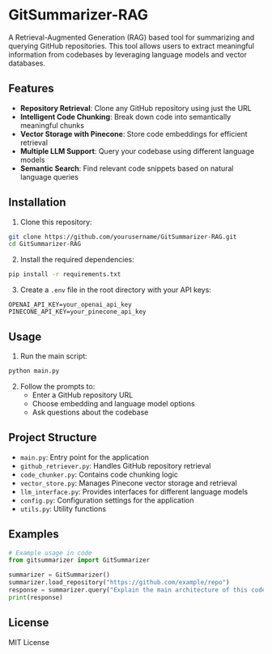 # GitSummarizer-RAG

A Retrieval-Augmented Generation (RAG) based tool for summarizing and querying GitHub repositories. This tool allows users to extract meaningful information from codebases by leveraging language models and vector databases.

## Features

- **Repository Retrieval**: Clone any GitHub repository using just the URL
- **Intelligent Code Chunking**: Break down code into semantically meaningful chunks
- **Vector Storage with Pinecone**: Store code embeddings for efficient retrieval
- **Multiple LLM Support**: Query your codebase using different language models
- **Semantic Search**: Find relevant code snippets based on natural language queries

## Installation

1. Clone this repository:
```bash
git clone https://github.com/yourusername/GitSummarizer-RAG.git
cd GitSummarizer-RAG
```

2. Install the required dependencies:
```bash
pip install -r requirements.txt
```

3. Create a `.env` file in the root directory with your API keys:
```
OPENAI_API_KEY=your_openai_api_key
PINECONE_API_KEY=your_pinecone_api_key
```

## Usage

1. Run the main script:
```bash
python main.py
```

2. Follow the prompts to:
   - Enter a GitHub repository URL
   - Choose embedding and language model options
   - Ask questions about the codebase

## Project Structure

- `main.py`: Entry point for the application
- `github_retriever.py`: Handles GitHub repository retrieval
- `code_chunker.py`: Contains code chunking logic
- `vector_store.py`: Manages Pinecone vector storage and retrieval
- `llm_interface.py`: Provides interfaces for different language models
- `config.py`: Configuration settings for the application
- `utils.py`: Utility functions

## Examples

```python
# Example usage in code
from gitsummarizer import GitSummarizer

summarizer = GitSummarizer()
summarizer.load_repository("https://github.com/example/repo")
response = summarizer.query("Explain the main architecture of this codebase")
print(response)
```

## License

MIT License 